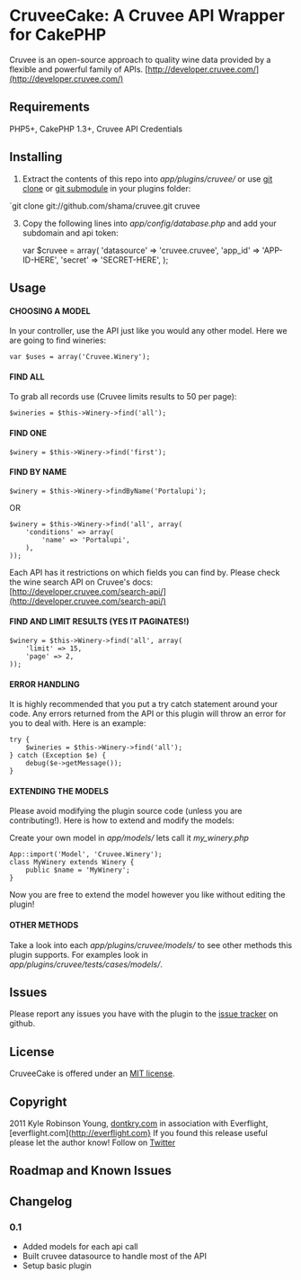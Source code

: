 # CruveeCake: A Cruvee API Wrapper for CakePHP

Cruvee is an open-source approach to quality wine data provided by a flexible and powerful family of APIs.
[http://developer.cruvee.com/](http://developer.cruvee.com/)

## Requirements

PHP5+, CakePHP 1.3+, Cruvee API Credentials

## Installing

1. Extract the contents of this repo into *app/plugins/cruvee/* or use [git clone](http://www.kernel.org/pub/software/scm/git/docs/git-clone.html) or [git submodule](http://www.kernel.org/pub/software/scm/git/docs/git-submodule.html) in your plugins folder:

`git clone git://github.com/shama/cruvee.git cruvee

3. Copy the following lines into *app/config/database.php* and add your subdomain and api token:

    var $cruvee = array(
        'datasource' => 'cruvee.cruvee',
        'app_id' => 'APP-ID-HERE',
        'secret' => 'SECRET-HERE',
    );

## Usage

#### CHOOSING A MODEL

In your controller, use the API just like you would any other model. Here we are going to find wineries:

    var $uses = array('Cruvee.Winery');

#### FIND ALL

To grab all records use (Cruvee limits results to 50 per page):

    $wineries = $this->Winery->find('all');

#### FIND ONE

    $winery = $this->Winery->find('first');

#### FIND BY NAME

    $winery = $this->Winery->findByName('Portalupi');

OR

    $winery = $this->Winery->find('all', array(
        'conditions' => array(
            'name' => 'Portalupi',
        ),
    ));

Each API has it restrictions on which fields you can find by. Please check the wine search API on Cruvee's docs: [http://developer.cruvee.com/search-api/](http://developer.cruvee.com/search-api/)

#### FIND AND LIMIT RESULTS (YES IT PAGINATES!)

    $winery = $this->Winery->find('all', array(
        'limit' => 15,
        'page' => 2,
    ));

#### ERROR HANDLING

It is highly recommended that you put a try catch statement around your code. Any errors returned from the API or this plugin will throw an error for you to deal with. Here is an example:

    try {
        $wineries = $this->Winery->find('all');
    } catch (Exception $e) {
        debug($e->getMessage());
    }

#### EXTENDING THE MODELS

Please avoid modifying the plugin source code (unless you are contributing!). Here is how to extend and modify the models:

Create your own model in *app/models/* lets call it *my_winery.php*

    App::import('Model', 'Cruvee.Winery');
    class MyWinery extends Winery {
        public $name = 'MyWinery';
    }

Now you are free to extend the model however you like without editing the plugin!

#### OTHER METHODS

Take a look into each *app/plugins/cruvee/models/* to see other methods this plugin supports. For examples look in *app/plugins/cruvee/tests/cases/models/*.

## Issues

Please report any issues you have with the plugin to the [issue tracker](http://github.com/shama/cruvee/issues) on github.

## License

CruveeCake is offered under an [MIT license](http://www.opensource.org/licenses/mit-license.php).

## Copyright

2011 Kyle Robinson Young, [dontkry.com](http://dontkry.com) in association with Everflight, [everflight.com](http://everflight.com}
If you found this release useful please let the author know! Follow on [Twitter](http://twitter.com/kyletyoung)

## Roadmap and Known Issues

## Changelog

### 0.1

* Added models for each api call
* Built cruvee datasource to handle most of the API
* Setup basic plugin

